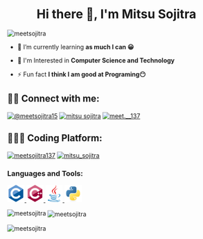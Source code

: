 <h1 align="center">Hi there 👋, I'm Mitsu Sojitra</h1>
<p align="left"> <img src="https://komarev.com/ghpvc/?username=meetsojitra&label=Profile%20views&color=94d6ff&style=plastic" alt="meetsojitra" /> </p>

- 🌱 I’m currently learning **as much I can 😀**

- 💬 I'm Interested in **Computer Science and Technology**

- ⚡ Fun fact **I think I am good at Programing😶**

<h2 align="left">🤝🏻 Connect with me:</h2>
<p align="left">
<a href="https://twitter.com/@meetsojitra15" target="blank"><img align="center" src="https://raw.githubusercontent.com/rahuldkjain/github-profile-readme-generator/master/src/images/icons/Social/twitter.svg" alt="@meetsojitra15" height="30" width="40" /></a>
<a href="https://linkedin.com/in/mitsu sojitra" target="blank"><img align="center" src="https://raw.githubusercontent.com/rahuldkjain/github-profile-readme-generator/master/src/images/icons/Social/linked-in-alt.svg" alt="mitsu sojitra" height="30" width="40" /></a>
<a href="https://instagram.com/meet.__137" target="blank"><img align="center" src="https://raw.githubusercontent.com/rahuldkjain/github-profile-readme-generator/master/src/images/icons/Social/instagram.svg" alt="meet.__137" height="30" width="40" /></a>

<h2 align="left">🧑🏻‍💻 Coding Platform: </h2>
<a href="https://www.codechef.com/users/meetsojitra137" target="blank"><img align="center" src="https://cdn.jsdelivr.net/npm/simple-icons@3.1.0/icons/codechef.svg" alt="meetsojitra137" height="30" width="40" /></a>
<a href="https://codeforces.com/profile/mitsu_sojitra" target="blank"><img align="center" src="https://raw.githubusercontent.com/rahuldkjain/github-profile-readme-generator/master/src/images/icons/Social/codeforces.svg" alt="mitsu_sojitra" height="30" width="40" /></a>
</p>

<h3 align="left">Languages and Tools:</h3>
<p align="left"> <a href="https://www.cprogramming.com/" target="_blank" rel="noreferrer"> <img src="https://raw.githubusercontent.com/devicons/devicon/master/icons/c/c-original.svg" alt="c" width="40" height="40"/> </a> <a href="https://www.w3schools.com/cpp/" target="_blank" rel="noreferrer"> <img src="https://raw.githubusercontent.com/devicons/devicon/master/icons/cplusplus/cplusplus-original.svg" alt="cplusplus" width="40" height="40"/> </a> <a href="https://www.java.com" target="_blank" rel="noreferrer"> <img src="https://raw.githubusercontent.com/devicons/devicon/master/icons/java/java-original.svg" alt="java" width="40" height="40"/> </a> <a href="https://www.python.org" target="_blank" rel="noreferrer"> <img src="https://raw.githubusercontent.com/devicons/devicon/master/icons/python/python-original.svg" alt="python" width="40" height="40"/> </a> </p>

<p><img align="left" src="https://github-readme-stats.vercel.app/api/top-langs?username=meetsojitra&show_icons=true&theme=radical&title_color=4183c4&text_color=4183c4&locale=en&layout=compact" alt="meetsojitra" /></p>

<p>&nbsp;<img align="center" src="https://github-readme-stats.vercel.app/api?username=meetsojitra&show_icons=true&theme=radical&title_color=4183c4&text_color=4183c4&locale=en" alt="meetsojitra" /></p>

<p><img align="center" src="https://github-readme-streak-stats.herokuapp.com/?user=meetsojitra&theme=dark" alt="meetsojitra" /></p>
